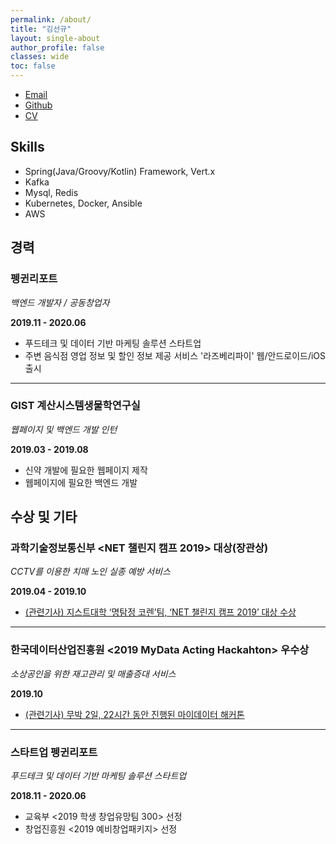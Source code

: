 ```yaml
---
permalink: /about/
title: "김선규"
layout: single-about
author_profile: false
classes: wide
toc: false
---
```


- [Email](mailto:hopsprings2ternal@gmail.com)
- [Github](https://www.github.com/seonkyukim)
- [CV](https://drive.google.com/file/d/1kOkIGu0Kc3qHwSDBrJRaMBgG9E2WtZF_/view)

## Skills

- Spring(Java/Groovy/Kotlin) Framework, Vert.x
- Kafka
- Mysql, Redis
- Kubernetes, Docker, Ansible
- AWS


## 경력

### 펭귄리포트

*백엔드 개발자 / 공동창업자*

**2019.11 - 2020.06**

- 푸드테크 및 데이터 기반 마케팅 솔루션 스타트업
- 주변 음식점 영업 정보 및 할인 정보 제공 서비스 '라즈베리파이' 웹/안드로이드/iOS 출시

---

### **GIST 계산시스템생물학연구실**

*웹페이지 및 백엔드 개발 인턴*

**2019.03 - 2019.08**

- 신약 개발에 필요한 웹페이지 제작
- 웹페이지에 필요한 백엔드 개발

## 수상 및 기타

### **과학기술정보통신부 <NET 챌린지 캠프 2019> 대상(장관상)**

*CCTV를 이용한 치매 노인 실종 예방 서비스*

**2019.04 - 2019.10**

- [(관련기사) 지스트대학 ‘명탐정 코렌’팀, ‘NET 챌린지 캠프 2019’ 대상 수상](http://m.newsway.co.kr/news/view?tp=1&ud=2019121917314462925)

---

### **한국데이터산업진흥원 <2019 MyData Acting Hackahton> 우수상**

*소상공인을 위한 재고관리 및 매출증대 서비스*

**2019.10**

- [(관련기사) 무박 2일, 22시간 동안 진행된 마이데이터 해커톤](https://platum.kr/archives/129536)

---

### 스타트업 펭귄리포트

*푸드테크 및 데이터 기반 마케팅 솔루션 스타트업*

**2018.11 - 2020.06**

- 교육부 <2019 학생 창업유망팀 300> 선정
- 창업진흥원 <2019 예비창업패키지> 선정

